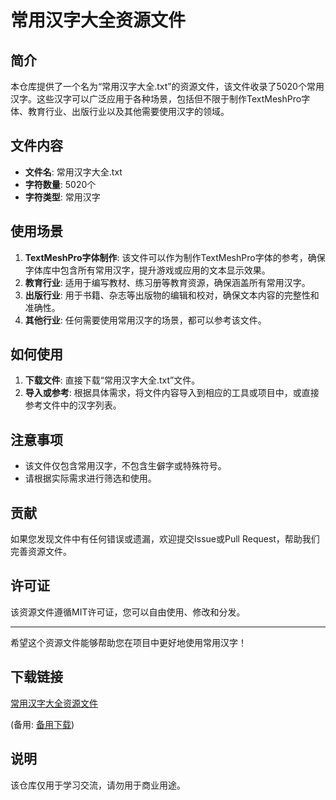# 常用汉字大全资源文件

## 简介

本仓库提供了一个名为“常用汉字大全.txt”的资源文件，该文件收录了5020个常用汉字。这些汉字可以广泛应用于各种场景，包括但不限于制作TextMeshPro字体、教育行业、出版行业以及其他需要使用汉字的领域。

## 文件内容

- **文件名**: 常用汉字大全.txt
- **字符数量**: 5020个
- **字符类型**: 常用汉字

## 使用场景

1. **TextMeshPro字体制作**: 该文件可以作为制作TextMeshPro字体的参考，确保字体库中包含所有常用汉字，提升游戏或应用的文本显示效果。
2. **教育行业**: 适用于编写教材、练习册等教育资源，确保涵盖所有常用汉字。
3. **出版行业**: 用于书籍、杂志等出版物的编辑和校对，确保文本内容的完整性和准确性。
4. **其他行业**: 任何需要使用常用汉字的场景，都可以参考该文件。

## 如何使用

1. **下载文件**: 直接下载“常用汉字大全.txt”文件。
2. **导入或参考**: 根据具体需求，将文件内容导入到相应的工具或项目中，或直接参考文件中的汉字列表。

## 注意事项

- 该文件仅包含常用汉字，不包含生僻字或特殊符号。
- 请根据实际需求进行筛选和使用。

## 贡献

如果您发现文件中有任何错误或遗漏，欢迎提交Issue或Pull Request，帮助我们完善资源文件。

## 许可证

该资源文件遵循MIT许可证，您可以自由使用、修改和分发。

---

希望这个资源文件能够帮助您在项目中更好地使用常用汉字！

## 下载链接
[常用汉字大全资源文件](https://pan.quark.cn/s/f10b30c96476) 

(备用: [备用下载](https://pan.baidu.com/s/14mX3iUgzBEXDdVcIyPXYbg?pwd=1234))

## 说明

该仓库仅用于学习交流，请勿用于商业用途。

